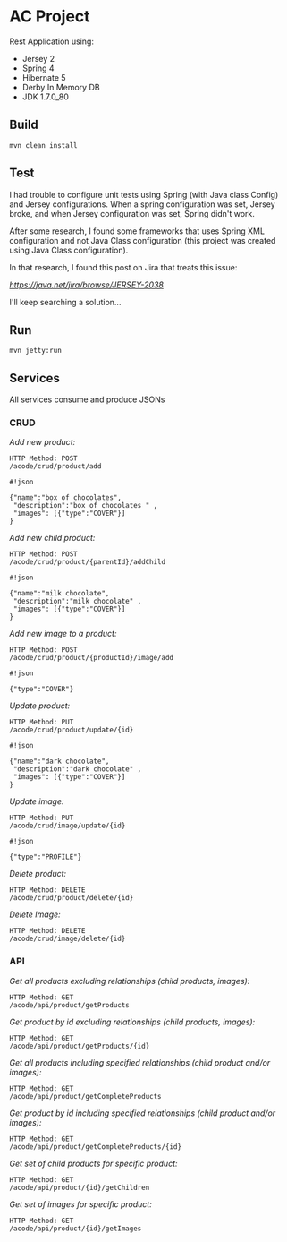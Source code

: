# **AC Project**

Rest Application using:

* Jersey 2
* Spring 4
* Hibernate 5
* Derby In Memory DB
* JDK 1.7.0_80

## **Build**
```
mvn clean install
```

## **Test** 
I had trouble to configure unit tests using Spring (with Java class Config) and Jersey configurations.
When a spring configuration was set, Jersey broke, and when Jersey configuration was set, Spring didn't work.

After some research, I found some frameworks that uses Spring XML configuration and not Java Class configuration (this project was created using Java Class configuration).

In that research, I found this post on Jira that treats this issue:

*https://java.net/jira/browse/JERSEY-2038*

I'll keep searching a solution...

## **Run** 
```
mvn jetty:run
```

## **Services** ##
All services consume and produce JSONs
### **CRUD** ###

*Add new product:*
```
HTTP Method: POST
/acode/crud/product/add
```

```
#!json

{"name":"box of chocolates", 
 "description":"box of chocolates " ,
 "images": [{"type":"COVER"}]
}
```

*Add new child product:*
```
HTTP Method: POST
/acode/crud/product/{parentId}/addChild
```

```
#!json

{"name":"milk chocolate", 
 "description":"milk chocolate" ,
 "images": [{"type":"COVER"}]
}
```

*Add new image to a product:*
```
HTTP Method: POST
/acode/crud/product/{productId}/image/add
```

```
#!json

{"type":"COVER"}
```

*Update product:*
```
HTTP Method: PUT
/acode/crud/product/update/{id}
```

```
#!json

{"name":"dark chocolate", 
 "description":"dark chocolate" ,
 "images": [{"type":"COVER"}]
}
```

*Update image:*
```
HTTP Method: PUT
/acode/crud/image/update/{id}
```

```
#!json

{"type":"PROFILE"}
```

*Delete product:*
```
HTTP Method: DELETE
/acode/crud/product/delete/{id}
```

*Delete Image:*
```
HTTP Method: DELETE
/acode/crud/image/delete/{id}
```

### **API** ###

*Get all products excluding relationships (child products, images):*
```
HTTP Method: GET
/acode/api/product/getProducts
```

*Get product by id excluding relationships (child products, images):*
```
HTTP Method: GET
/acode/api/product/getProducts/{id}
```

*Get all products including specified relationships (child product and/or images):*
```
HTTP Method: GET
/acode/api/product/getCompleteProducts
```

*Get product by id including specified relationships (child product and/or images):*
```
HTTP Method: GET
/acode/api/product/getCompleteProducts/{id}
```

*Get set of child products for specific product:*
```
HTTP Method: GET
/acode/api/product/{id}/getChildren
```

*Get set of images for specific product:*
```
HTTP Method: GET
/acode/api/product/{id}/getImages
```